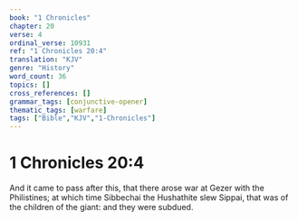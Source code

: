 ```yaml
---
book: "1 Chronicles"
chapter: 20
verse: 4
ordinal_verse: 10931
ref: "1 Chronicles 20:4"
translation: "KJV"
genre: "History"
word_count: 36
topics: []
cross_references: []
grammar_tags: [conjunctive-opener]
thematic_tags: [warfare]
tags: ["Bible","KJV","1-Chronicles"]
---
```


# 1 Chronicles 20:4

And it came to pass after this, that there arose war at Gezer with the Philistines; at which time Sibbechai the Hushathite slew Sippai, that was of the children of the giant: and they were subdued.
